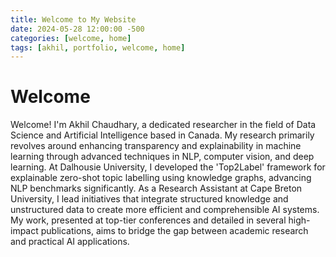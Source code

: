 ```yaml
---
title: Welcome to My Website
date: 2024-05-28 12:00:00 -500
categories: [welcome, home]
tags: [akhil, portfolio, welcome, home]
---
```


# Welcome

Welcome! I'm Akhil Chaudhary, a dedicated researcher in the field of Data Science and Artificial Intelligence based in Canada. My research primarily revolves around enhancing transparency and explainability in machine learning through advanced techniques in NLP, computer vision, and deep learning. At Dalhousie University, I developed the 'Top2Label' framework for explainable zero-shot topic labelling using knowledge graphs, advancing NLP benchmarks significantly. As a Research Assistant at Cape Breton University, I lead initiatives that integrate structured knowledge and unstructured data to create more efficient and comprehensible AI systems. My work, presented at top-tier conferences and detailed in several high-impact publications, aims to bridge the gap between academic research and practical AI applications.
